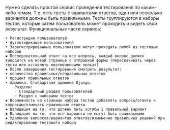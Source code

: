 Нужно сделать простой сервис проведения тестирования по каким-либо темам. Т.е. есть тесты с вариантами ответов, один или несколько вариантов должны быть правильными. Тесты группируются в наборы тестов, которые затем пользователь может проходить и видеть свой результат.
Функциональные части сервиса:

    • Регистрация пользователей
    • Аутентификация пользователей
    • Зарегистрированные пользователи могут проходить любой из тестовых наборов
    ▪ Последовательный ответ на все вопросы, каждый вопрос должен выводится на новой странице с отправкой формы (перескакивать через тесты или оставлять неотмеченными нельзя)
    ▪ После завершения тестирования смотреть результат:
    • количество правильных/неправильных ответов
    • процент правильных ответов
    • Админка. Стандартная админка Django. 
        Разделы:
        ◦ Стандартный раздел пользователей
        ◦ Раздел с наборами тестов
    ▪ Возможность на странице набора тестов добавлять вопросы/ответы к вопросам/отмечать правильные ответы
    ▪ Валидация на то, что должен быть хотябы 1 правильный вариант
    ▪ Валидация на то, что все варианты не могут быть правильными
    ▪ Удаление вопросов/вариантов ответов/изменение правильных решений при редактировании тестового набора


    
